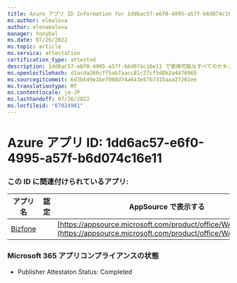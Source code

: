 ```yaml
---
title: Azure アプリ ID Information for 1dd6ac57-e6f0-4995-a57f-b6d074c16e11
ms.author: elmalova
author: elenamalova
manager: tonybal
ms.date: 07/26/2022
ms.topic: article
ms.service: attestation
certification_type: attested
description: 1dd6ac57-e6f0-4995-a57f-b6d074c16e11 で使用可能なすべてのセキュリティとコンプライアンス情報。
ms.openlocfilehash: d3acda266cff5ab7aacc81c27cf5d8b2a4476965
ms.sourcegitcommit: 6d3b549e1bef908d74a643e57b7315aaa27261ee
ms.translationtype: MT
ms.contentlocale: ja-JP
ms.lasthandoff: 07/26/2022
ms.locfileid: "67024981"
---
```

# <a name="azure-app-id-1dd6ac57-e6f0-4995-a57f-b6d074c16e11"></a>Azure アプリ ID: 1dd6ac57-e6f0-4995-a57f-b6d074c16e11


### <a name="apps-associated-with-this-id"></a>この ID に関連付けられているアプリ:
| **アプリ名** | **認定** | **AppSource で表示する** |
|--------------|---------------|-----------------------|
| [Bizfone](../forward/WA200000874.md) |  | [https://appsource.microsoft.com/product/office/WA200000874](https://appsource.microsoft.com/product/office/WA200000874) |

### <a name="microsoft-365-app-compliance-status"></a>Microsoft 365 アプリコンプライアンスの状態
- Publisher Attestaton Status: Completed
